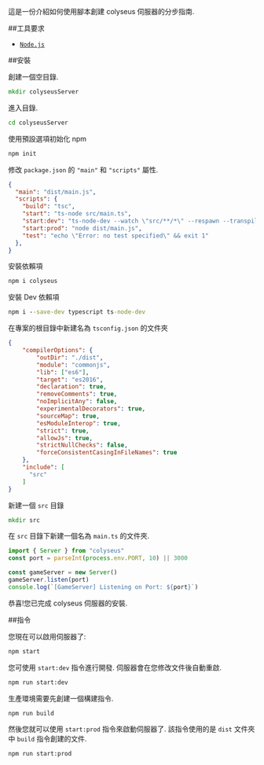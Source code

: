 這是一份介紹如何使用腳本創建 colyseus 伺服器的分步指南.

##工具要求

- [`Node.js`](https://nodejs.org/)

##安裝

創建一個空目錄.
```cmd
mkdir colyseusServer
```

進入目錄.
```cmd
cd colyseusServer
```

使用預設選項初始化 npm
```cmd
npm init
```
修改 `package.json` 的 `"main"` 和 `"scripts"` 屬性.
```json
{
  "main": "dist/main.js",
  "scripts": {
    "build": "tsc",
    "start": "ts-node src/main.ts",
    "start:dev": "ts-node-dev --watch \"src/**/*\" --respawn --transpile-only src/main.ts ",
    "start:prod": "node dist/main.js",
    "test": "echo \"Error: no test specified\" && exit 1"
  },
}
```

安裝依賴項
```cmd
npm i colyseus
```

安裝 Dev 依賴項
```cmd
npm i --save-dev typescript ts-node-dev
```

在專案的根目錄中新建名為 `tsconfig.json` 的文件夾
```json
{
    "compilerOptions": {
        "outDir": "./dist",
        "module": "commonjs",
        "lib": ["es6"],
        "target": "es2016",
        "declaration": true,
        "removeComments": true,
        "noImplicitAny": false,
        "experimentalDecorators": true,
        "sourceMap": true,
        "esModuleInterop": true,
        "strict": true,
        "allowJs": true,
        "strictNullChecks": false,
        "forceConsistentCasingInFileNames": true
    },
    "include": [
      "src"
    ]
}
```

新建一個 `src` 目錄
```cmd
mkdir src
```

在 `src` 目錄下新建一個名為 `main.ts` 的文件夾.
```ts
import { Server } from "colyseus"
const port = parseInt(process.env.PORT, 10) || 3000

const gameServer = new Server()
gameServer.listen(port)
console.log(`[GameServer] Listening on Port: ${port}`)
```

恭喜!您已完成 colyseus 伺服器的安裝.

##指令

您現在可以啟用伺服器了:
```cmd
npm start
```

您可使用 `start:dev` 指令進行開發. 伺服器會在您修改文件後自動重啟.
```cmd
npm run start:dev
```

生產環境需要先創建一個構建指令.
```cmd
npm run build
```

然後您就可以使用 `start:prod` 指令來啟動伺服器了. 該指令使用的是 `dist` 文件夾中 `build` 指令創建的文件.
```cmd
npm run start:prod
```
